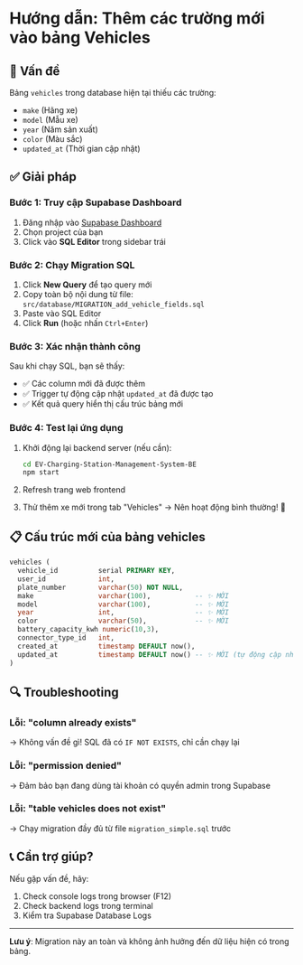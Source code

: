 # Hướng dẫn: Thêm các trường mới vào bảng Vehicles

## 🎯 Vấn đề
Bảng `vehicles` trong database hiện tại thiếu các trường:
- `make` (Hãng xe)
- `model` (Mẫu xe)  
- `year` (Năm sản xuất)
- `color` (Màu sắc)
- `updated_at` (Thời gian cập nhật)

## ✅ Giải pháp

### Bước 1: Truy cập Supabase Dashboard

1. Đăng nhập vào [Supabase Dashboard](https://app.supabase.com)
2. Chọn project của bạn
3. Click vào **SQL Editor** trong sidebar trái

### Bước 2: Chạy Migration SQL

1. Click **New Query** để tạo query mới
2. Copy toàn bộ nội dung từ file: `src/database/MIGRATION_add_vehicle_fields.sql`
3. Paste vào SQL Editor
4. Click **Run** (hoặc nhấn `Ctrl+Enter`)

### Bước 3: Xác nhận thành công

Sau khi chạy SQL, bạn sẽ thấy:
- ✅ Các column mới đã được thêm
- ✅ Trigger tự động cập nhật `updated_at` đã được tạo
- ✅ Kết quả query hiển thị cấu trúc bảng mới

### Bước 4: Test lại ứng dụng

1. Khởi động lại backend server (nếu cần):
   ```bash
   cd EV-Charging-Station-Management-System-BE
   npm start
   ```

2. Refresh trang web frontend
3. Thử thêm xe mới trong tab "Vehicles" → Nên hoạt động bình thường! 🎉

## 📋 Cấu trúc mới của bảng vehicles

```sql
vehicles (
  vehicle_id          serial PRIMARY KEY,
  user_id             int,
  plate_number        varchar(50) NOT NULL,
  make                varchar(100),           -- ✨ MỚI
  model               varchar(100),           -- ✨ MỚI
  year                int,                    -- ✨ MỚI
  color               varchar(50),            -- ✨ MỚI
  battery_capacity_kwh numeric(10,3),
  connector_type_id   int,
  created_at          timestamp DEFAULT now(),
  updated_at          timestamp DEFAULT now() -- ✨ MỚI (tự động cập nhật)
)
```

## 🔍 Troubleshooting

### Lỗi: "column already exists"
→ Không vấn đề gì! SQL đã có `IF NOT EXISTS`, chỉ cần chạy lại

### Lỗi: "permission denied"
→ Đảm bảo bạn đang dùng tài khoản có quyền admin trong Supabase

### Lỗi: "table vehicles does not exist"
→ Chạy migration đầy đủ từ file `migration_simple.sql` trước

## 📞 Cần trợ giúp?

Nếu gặp vấn đề, hãy:
1. Check console logs trong browser (F12)
2. Check backend logs trong terminal
3. Kiểm tra Supabase Database Logs

---

**Lưu ý**: Migration này an toàn và không ảnh hưởng đến dữ liệu hiện có trong bảng.
